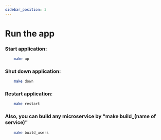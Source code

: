 ```yaml
---
sidebar_position: 3
---
```


# Run the app

### Start application:

```bash
    make up
```

### Shut down application:

```bash
    make down
```

### Restart application:

```bash
    make restart
```

### Also, you can build any microservice by "make build_(name of service)"

```bash
    make build_users
```
